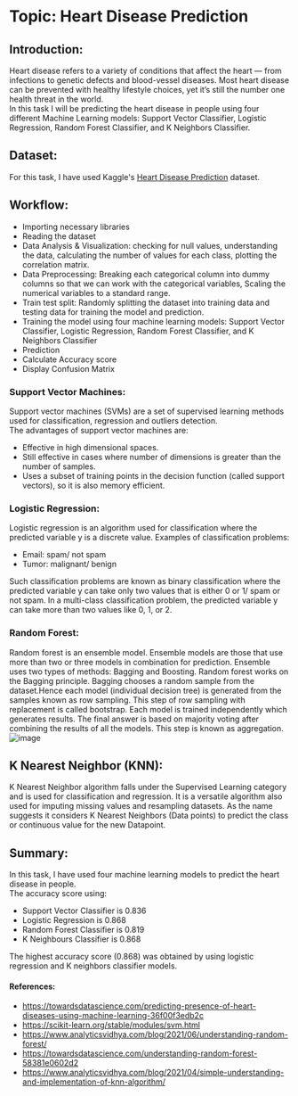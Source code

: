 # Topic: Heart Disease Prediction

## Introduction:
Heart disease refers to a variety of conditions that affect the heart — from infections to genetic defects and blood-vessel diseases.
Most heart disease can be prevented with healthy lifestyle choices, yet it’s still the number one health threat in the world.<br>
In this task I will be predicting the heart disease in people using four different Machine Learning models: Support Vector Classifier, Logistic Regression, Random Forest Classifier, and K Neighbors Classifier. 

## Dataset:
For this task, I have used Kaggle's [Heart Disease Prediction](https://www.kaggle.com/ronitf/heart-disease-uci) dataset.

## Workflow:
* Importing necessary libraries
* Reading the dataset
* Data Analysis & Visualization: checking for null values, understanding the data,  calculating the number of values for each class, plotting the correlation matrix.
* Data Preprocessing: Breaking each categorical column into dummy columns so that we can work with the categorical variables, Scaling the numerical variables to a standard range.
* Train test split: Randomly splitting the dataset into training data and testing data for training the model and prediction.
* Training the model using four machine learning models: Support Vector Classifier, Logistic Regression, Random Forest Classifier, and K Neighbors Classifier
* Prediction
* Calculate Accuracy score
* Display Confusion Matrix

### Support Vector Machines:
Support vector machines (SVMs) are a set of supervised learning methods used for classification, regression and outliers detection.<br>
The advantages of support vector machines are:
* Effective in high dimensional spaces.
* Still effective in cases where number of dimensions is greater than the number of samples.
* Uses a subset of training points in the decision function (called support vectors), so it is also memory efficient.

### Logistic Regression:
Logistic regression is an algorithm used for classification where the predicted variable y is a discrete value.
Examples of classification problems:
* Email: spam/ not spam
* Tumor: malignant/ benign

Such classification problems are known as binary classification where the predicted variable y can take only two values that is either 0 or 1/ spam or not spam.
In a multi-class classification problem, the predicted variable y can take more than two values like 0, 1, or 2.

### Random Forest:
Random forest is an ensemble model. Ensemble models are those that use more than two or three models in combination for prediction. Ensemble uses two types of methods: Bagging and Boosting. Random forest works on the Bagging principle. Bagging chooses a random sample from the dataset.Hence each model (individual decision tree) is generated from the samples known as row sampling. This step of row sampling with replacement is called bootstrap. Each model is trained independently which generates results. The final answer is based on majority voting after combining the results of all the models. This step is known as aggregation.<br>
![image](https://user-images.githubusercontent.com/89564985/142756467-d2f182af-225d-4391-af19-52b6ec6161e1.png)

## K Nearest Neighbor (KNN):
K Nearest Neighbor algorithm falls under the Supervised Learning category and is used for classification and regression. It is a versatile algorithm also used for imputing missing values and resampling datasets. As the name suggests it considers K Nearest Neighbors (Data points) to predict the class or continuous value for the new Datapoint.

## Summary:
In this task, I have used four machine learning models to predict the heart disease in people.<br>
The accuracy score using:
* Support Vector Classifier is 0.836
* Logistic Regression is 0.868
* Random Forest Classifier is 0.819
* K Neighbours Classifier is 0.868

The highest accuracy score (0.868) was obtained by using logistic regression and K neighbors classifier models.

#### References:
* https://towardsdatascience.com/predicting-presence-of-heart-diseases-using-machine-learning-36f00f3edb2c
* https://scikit-learn.org/stable/modules/svm.html
* https://www.analyticsvidhya.com/blog/2021/06/understanding-random-forest/
* https://towardsdatascience.com/understanding-random-forest-58381e0602d2
* https://www.analyticsvidhya.com/blog/2021/04/simple-understanding-and-implementation-of-knn-algorithm/
